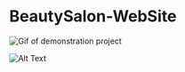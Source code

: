 # BeautySalon-WebSite

![ Gif of demonstration project](https://github.com/rohuldson/BeautySalon-WebSite/blob/main/assets/images/demonstration001.gif?raw=true) 

![Alt Text](https://media.giphy.com/media/vFKqnCdLPNOKc/giphy.gif)

